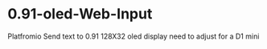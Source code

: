 # 0.91-oled-Web-Input
Platfromio Send text to 0.91  128X32 oled display need to adjust for a D1 mini
